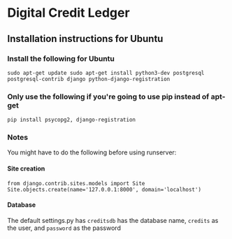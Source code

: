 # Digital Credit Ledger
## Installation instructions for Ubuntu

### Install the following for Ubuntu
`
sudo apt-get update
sudo apt-get install python3-dev postgresql postgresql-contrib django python-django-registration
`

### Only use the following if you're going to use pip instead of apt-get

`pip install psycopg2, django-registration`

### Notes
You might have to do the following before using runserver:

#### Site creation
`from django.contrib.sites.models import Site   
 Site.objects.create(name='127.0.0.1:8000', domain='localhost')`

#### Database
The default settings.py has `creditsdb` has the database name, `credits` as the user, and `password` as the password

